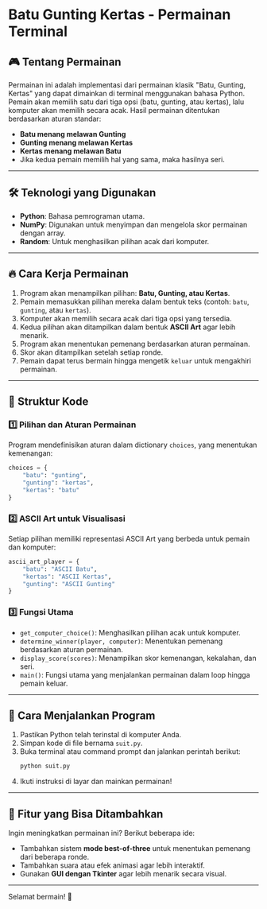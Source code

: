 # Batu Gunting Kertas - Permainan Terminal

## 🎮 Tentang Permainan
Permainan ini adalah implementasi dari permainan klasik "Batu, Gunting, Kertas" yang dapat dimainkan di terminal menggunakan bahasa Python. Pemain akan memilih satu dari tiga opsi (batu, gunting, atau kertas), lalu komputer akan memilih secara acak. Hasil permainan ditentukan berdasarkan aturan standar:

- **Batu menang melawan Gunting**
- **Gunting menang melawan Kertas**
- **Kertas menang melawan Batu**
- Jika kedua pemain memilih hal yang sama, maka hasilnya seri.

---

## 🛠 Teknologi yang Digunakan
- **Python**: Bahasa pemrograman utama.
- **NumPy**: Digunakan untuk menyimpan dan mengelola skor permainan dengan array.
- **Random**: Untuk menghasilkan pilihan acak dari komputer.

---

## 🔥 Cara Kerja Permainan
1. Program akan menampilkan pilihan: **Batu, Gunting, atau Kertas**.
2. Pemain memasukkan pilihan mereka dalam bentuk teks (contoh: `batu`, `gunting`, atau `kertas`).
3. Komputer akan memilih secara acak dari tiga opsi yang tersedia.
4. Kedua pilihan akan ditampilkan dalam bentuk **ASCII Art** agar lebih menarik.
5. Program akan menentukan pemenang berdasarkan aturan permainan.
6. Skor akan ditampilkan setelah setiap ronde.
7. Pemain dapat terus bermain hingga mengetik `keluar` untuk mengakhiri permainan.

---

## 📌 Struktur Kode
### 1️⃣ **Pilihan dan Aturan Permainan**
Program mendefinisikan aturan dalam dictionary `choices`, yang menentukan kemenangan:
```python
choices = {
    "batu": "gunting",
    "gunting": "kertas",
    "kertas": "batu"
}
```

### 2️⃣ **ASCII Art untuk Visualisasi**
Setiap pilihan memiliki representasi ASCII Art yang berbeda untuk pemain dan komputer:
```python
ascii_art_player = {
    "batu": "ASCII Batu",
    "kertas": "ASCII Kertas",
    "gunting": "ASCII Gunting"
}
```

### 3️⃣ **Fungsi Utama**
- `get_computer_choice()`: Menghasilkan pilihan acak untuk komputer.
- `determine_winner(player, computer)`: Menentukan pemenang berdasarkan aturan permainan.
- `display_score(scores)`: Menampilkan skor kemenangan, kekalahan, dan seri.
- `main()`: Fungsi utama yang menjalankan permainan dalam loop hingga pemain keluar.

---

## 🎯 Cara Menjalankan Program
1. Pastikan Python telah terinstal di komputer Anda.
2. Simpan kode di file bernama `suit.py`.
3. Buka terminal atau command prompt dan jalankan perintah berikut:
   ```bash
   python suit.py
   ```
4. Ikuti instruksi di layar dan mainkan permainan!

---

## 🚀 Fitur yang Bisa Ditambahkan
Ingin meningkatkan permainan ini? Berikut beberapa ide:
- Tambahkan sistem **mode best-of-three** untuk menentukan pemenang dari beberapa ronde.
- Tambahkan suara atau efek animasi agar lebih interaktif.
- Gunakan **GUI dengan Tkinter** agar lebih menarik secara visual.

---

Selamat bermain! 🎉

